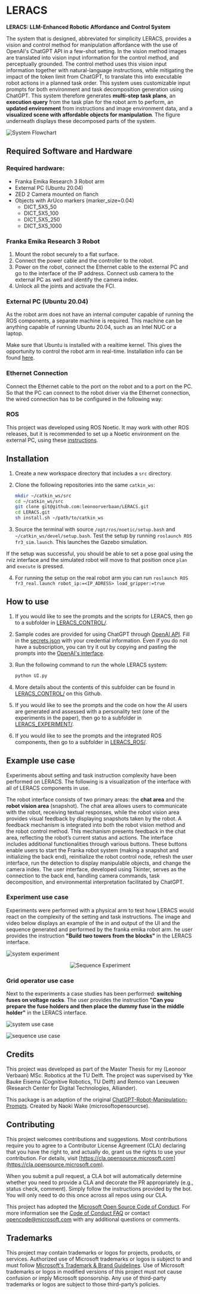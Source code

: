 # LERACS
**LERACS: LLM-Enhanced Robotic Affordance and Control System**

The system that is designed, abbreviated for simplicity LERACS, provides a vision and control method for manipulation affordance with the use of OpenAI's ChatGPT API in a few-shot setting. In the vision method images are translated into vision input information for the control method, and perceptually grounded. The control method uses this vision input information together with natural-language instructions, while mitigating the impact of the token limit from ChatGPT, to translate this into executable robot actions in a planned task order. This system uses customizable input prompts for both environment and task decomposition generation using ChatGPT. This system therefore generates **multi-step task plans**, an **execution query** from the task plan for the robot arm to perform, an **updated environment** from instructions and image environment data, and a **visualized scene with affordable objects for manipulation**. The figure underneath displays these decomposed parts of the system. 

![System Flowchart](Images/system_flowchart.png)


## Required Software and Hardware
### Required hardware:
- Franka Emika Research 3 Robot arm
- External PC (Ubuntu 20.04)
- ZED 2 Camera mounted on flanch
- Objects with ArUco markers (marker_size=0.04)
	- DICT_5X5_50
	- DICT_5X5_100
	- DICT_5X5_250
	- DICT_5X5_1000

### Franka Emika Research 3 Robot
1. Mount the robot securely to a flat surface.
2. Connect the power cable and the controller to the robot.
3. Power on the robot, connect the Ethernet cable to the external PC and go to the interface of the IP address. Connect usb camera to the external PC as well and identify the camera index.
4. Unlock all the joints and activate the FCI.

### External PC (Ubuntu 20.04)
As the robot arm does not have an internal computer capable of running the ROS components, a separate machine is required. This machine can be anything capable of running Ubuntu 20.04, such as an Intel NUC or a laptop.

Make sure that Ubuntu is installed with a realtime kernel. This gives the opportunity to control the robot arm in real-time. Installation info can be found [here](https://frankaemika.github.io/docs/installation_linux.html).

### Ethernet Connection
Connect the Ethernet cable to the port on the robot and to a port on the PC. So that the PC can connect to the robot driver via the Ethernet connection, the wired connection has to be configured in the following way:

### ROS
This project was developed using ROS Noetic. It may work with other ROS releases, but it is recommended to set up a Noetic environment on the external PC, using these [instructions](http://wiki.ros.org/noetic/Installation/Ubuntu).



## Installation 
1. Create a new workspace directory that includes a `src` directory.
2. Clone the following repositories into the same `catkin_ws`:

    ```sh
    mkdir ~/catkin_ws/src
    cd ~/catkin_ws/src
    git clone git@github.com:leonoorverbaan/LERACS.git
    cd LERACS.git
    sh install.sh ~/path/to/catkin_ws
    ```

3. Source the terminal with source `/opt/ros/noetic/setup.bash` and `~/catkin_ws/devel/setup.bash`. Test the setup by running `roslaunch ROS fr3_sim.launch`. This launches the Gazebo simulation.

If the setup was successful, you should be able to set a pose goal using the rviz interface and the simulated robot will move to that position once `plan` and `execute` is pressed.

4. For running the setup on the real robot arm you can run `roslaunch ROS fr3_real.launch robot_ip:=<IP_ADRESS> load_gripper:=true`



## How to use

1. If you would like to see the prompts and the scripts for LERACS, then go to a subfolder in [LERACS_CONTROL/](LERACS_CONTROL/).

2. Sample codes are provided for using ChatGPT through [OpenAI API](https://beta.openai.com/). Fill in the [secrets.json](secrets.json) with your credential information. Even if you do not have a subscription, you can try it out by copying and pasting the prompts into the [OpenAI's interface](https://platform.openai.com/examples).



3. Run the following command to run the whole LERACS system:

    ```sh
    python UI.py
    ```

4. More details about the contents of this subfolder can be found in [LERACS_CONTROL/](LERACS_CONTROL/) on this Github.

5. If you would like to see the prompts and the code on how the AI users are generated and assessed with a personality test (one of the experiments in the paper), then go to a subfolder in [LERACS_EXPERIMENT/](LERACS_EXPERIMENT/).

5. If you would like to see the prompts and the integrated ROS components, then go to a subfolder in [LERACS_ROS/](LERACS_ROS/).


## Example use case
Experiments about setting and task instruction complexity have been performed on LERACS. The following is a visualization of the interface with all of LERACS components in use.

The robot interface consists of two primary areas: the **chat area** and the **robot vision area** (snapshot). The chat area allows users to communicate with the robot, receiving textual responses, while the robot vision area provides visual feedback by displaying snapshots taken by the robot. A feedback mechanism is integrated into both the robot vision method and the robot control method. This mechanism presents feedback in the chat area, reflecting the robot’s current status and actions. The interface includes additional functionalities through various buttons. These buttons enable users to start the Franka robot system (making a snapshot and initializing the back end), reinitialize the robot control node, refresh the user interface, run the detection to display manipulable objects, and change the camera index. The user interface, developed using Tkinter, serves as the connection to the back end, handling camera commands, task decomposition, and environmental interpretation facilitated by ChatGPT.

### Experiment use case
Experiments were performed with a physical arm to test how LERACS would react on the complexity of the setting and task instructions. The image and video below displays an example of the in and output of the UI and the sequence generated and performed by the franka emika robot arm. he user provides the instruction **"Build two towers from the blocks"** in the LERACS interface.

![system experiment](Images/System.png)

<p align="center">
  <img src="Images/BuidlingTowersvid.gif" alt="Sequence Experiment">
</p>



### Grid operator use case

Next to the experiments a case studies has been performed: **switching fuses on voltage racks**. The user provides the instruction **"Can you prepare the fuse holders and then place the dummy fuse in the middle holder"** in the LERACS interface.

![system use case](Images/systemAlliander.png)

![sequence use case](Images/Alliander_sequence.png)


## Credits

This project was developed as part of the Master Thesis for my (Leonoor Verbaan) MSc. Robotics at the TU Delft. The project was supervised by Yke Bauke Eisema (Cognitive Robotics, TU Delft) and Remco van Leeuwen (Research Center for Digital Technologies, Alliander).

This package is an adaption of the original [ChatGPT-Robot-Manipulation-Prompts](https://github.com/microsoft/ChatGPT-Robot-Manipulation-Prompts). Created by Naoki Wake (microsoftopensourcse).


## Contributing

This project welcomes contributions and suggestions. Most contributions require you to agree to a Contributor License Agreement (CLA) declaring that you have the right to, and actually do, grant us the rights to use your contribution. For details, visit [https://cla.opensource.microsoft.com](https://cla.opensource.microsoft.com).

When you submit a pull request, a CLA bot will automatically determine whether you need to provide a CLA and decorate the PR appropriately (e.g., status check, comment). Simply follow the instructions provided by the bot. You will only need to do this once across all repos using our CLA.

This project has adopted the [Microsoft Open Source Code of Conduct](https://opensource.microsoft.com/codeofconduct/). For more information see the [Code of Conduct FAQ](https://opensource.microsoft.com/codeofconduct/faq/) or contact [opencode@microsoft.com](mailto:opencode@microsoft.com) with any additional questions or comments.


## Trademarks

This project may contain trademarks or logos for projects, products, or services. Authorized use of Microsoft trademarks or logos is subject to and must follow [Microsoft's Trademark & Brand Guidelines](https://www.microsoft.com/en-us/legal/intellectualproperty/trademarks/usage/general.aspx). Use of Microsoft trademarks or logos in modified versions of this project must not cause confusion or imply Microsoft sponsorship. Any use of third-party trademarks or logos are subject to those third-party’s policies.


